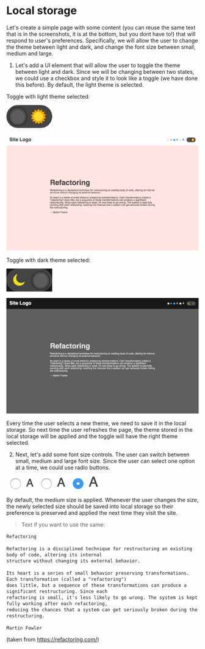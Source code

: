# Local storage

Let's create a simple page with some content (you can reuse the same text that is in the screenshots, it is at the bottom, but you dont have to!) that will respond to user's preferences. Specifically, we will allow the user to change the theme between light and dark, and change the font size between small, medium and large.

1. Let's add a UI element that will allow the user to toggle the theme between light and dark. Since we will be changing between two states, we could use a checkbox and style it to look like a toggle (we have done this before). By default, the light theme is selected.

Toggle with light theme selected:

![toggle with light theme selected](images/toggle-light-selected.png)

![light theme example](images/light-medium-example.png)

Toggle with dark theme selected:

![toggle with dark theme selected](images/toggle-dark-selected.png)

![dark theme example](images/dark-medium-example.png)

Every time the user selects a new theme, we need to save it in the local storage.
So next time the user refreshes the page, the theme stored in the local storage will be applied and the toggle will have the right theme selected.

2. Next, let's add some font size controls. The user can switch between small, medium and large font size. Since the user can select one option at a time, we could use radio buttons.

![font size controls example](images/font-size-controls.png)

By default, the medium size is applied. Whenever the user changes the size, the newly selected size should be saved into local storage so their preference is preserved and applied the next time they visit the site.

> Text if you want to use the same:

```
Refactoring

Refactoring is a disciplined technique for restructuring an existing body of code, altering its internal
structure without changing its external behavior.

Its heart is a series of small behavior preserving transformations. Each transformation (called a "refactoring")
does little, but a sequence of these transformations can produce a significant restructuring. Since each
refactoring is small, it's less likely to go wrong. The system is kept fully working after each refactoring,
reducing the chances that a system can get seriously broken during the restructuring.

Martin Fowler
```

(taken from https://refactoring.com/)

